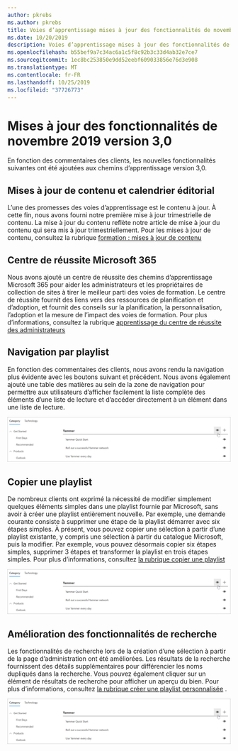 ```yaml
---
author: pkrebs
ms.author: pkrebs
title: Voies d’apprentissage mises à jour des fonctionnalités de novembre 2019
ms.date: 10/20/2019
description: Voies d’apprentissage mises à jour des fonctionnalités de novembre 2019
ms.openlocfilehash: b55bef9a7c34ac6a1c5f8c92b3c33d4ab32e7ce7
ms.sourcegitcommit: 1ec8bc253850e9dd52eebf609033856e76d3e908
ms.translationtype: MT
ms.contentlocale: fr-FR
ms.lasthandoff: 10/25/2019
ms.locfileid: "37726773"
---
```

# <a name="november-2019-version-30-feature-updates"></a>Mises à jour des fonctionnalités de novembre 2019 version 3,0
En fonction des commentaires des clients, les nouvelles fonctionnalités suivantes ont été ajoutées aux chemins d’apprentissage version 3,0.

## <a name="content-updates-and-editorial-calendar"></a>Mises à jour de contenu et calendrier éditorial
L’une des promesses des voies d’apprentissage est le contenu à jour. À cette fin, nous avons fourni notre première mise à jour trimestrielle de contenu. La mise à jour du contenu reflète notre article de mise à jour du contenu qui sera mis à jour trimestriellement. Pour les mises à jour de contenu, consultez la rubrique [formation : mises à jour de contenu](custom_contentupdates.md)

## <a name="microsoft-365-success-center"></a>Centre de réussite Microsoft 365
Nous avons ajouté un centre de réussite des chemins d’apprentissage Microsoft 365 pour aider les administrateurs et les propriétaires de collection de sites à tirer le meilleur parti des voies de formation. Le centre de réussite fournit des liens vers des ressources de planification et d’adoption, et fournit des conseils sur la planification, la personnalisation, l’adoption et la mesure de l’impact des voies de formation. Pour plus d’informations, consultez la rubrique [apprentissage du centre de réussite des administrateurs](custom_successcenter.md)

## <a name="playlist-navigation"></a>Navigation par playlist
En fonction des commentaires des clients, nous avons rendu la navigation plus évidente avec les boutons suivant et précédent. Nous avons également ajouté une table des matières au sein de la zone de navigation pour permettre aux utilisateurs d’afficher facilement la liste complète des éléments d’une liste de lecture et d’accéder directement à un élément dans une liste de lecture. 

![CG-hidesubcat. png](media/cg-hidesubcat.png)

## <a name="copy-a-playlist"></a>Copier une playlist
De nombreux clients ont exprimé la nécessité de modifier simplement quelques éléments simples dans une playlist fournie par Microsoft, sans avoir à créer une playlist entièrement nouvelle. Par exemple, une demande courante consiste à supprimer une étape de la playlist démarrer avec six étapes simples. À présent, vous pouvez copier une sélection à partir d’une playlist existante, y compris une sélection à partir du catalogue Microsoft, puis la modifier. Par exemple, vous pouvez désormais copier six étapes simples, supprimer 3 étapes et transformer la playlist en trois étapes simples. Pour plus d’informations, consultez [la rubrique copier une playlist](custom_copyplaylist.md)

![CG-hidesubcat. png](media/cg-hidesubcat.png)

## <a name="improved-search-capabilities"></a>Amélioration des fonctionnalités de recherche 
Les fonctionnalités de recherche lors de la création d’une sélection à partir de la page d’administration ont été améliorées. Les résultats de la recherche fournissent des détails supplémentaires pour différencier les noms dupliqués dans la recherche. Vous pouvez également cliquer sur un élément de résultats de recherche pour afficher un aperçu du bien. Pour plus d’informations, consultez [la rubrique créer une playlist personnalisée](custom_copyplaylist.md) .

![CG-hidesubcat. png](media/cg-hidesubcat.png)


